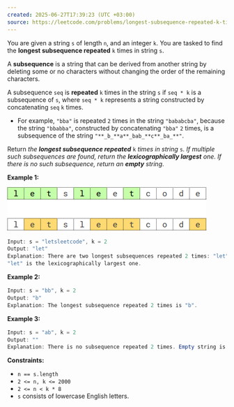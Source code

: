 ```yaml
---
created: 2025-06-27T17:39:23 (UTC +03:00)
source: https://leetcode.com/problems/longest-subsequence-repeated-k-times/description/?envType=daily-question&envId=2025-06-27
---
```

You are given a string `s` of length `n`, and an integer `k`. You are tasked to find the **longest subsequence repeated** `k` times in string `s`.

A **subsequence** is a string that can be derived from another string by deleting some or no characters without changing the order of the remaining characters.

A subsequence `seq` is **repeated** `k` times in the string `s` if `seq * k` is a subsequence of `s`, where `seq * k` represents a string constructed by concatenating `seq` `k` times.

-   For example, `"bba"` is repeated `2` times in the string `"bababcba"`, because the string `"bbabba"`, constructed by concatenating `"bba"` `2` times, is a subsequence of the string `"**_b_**a**_bab_**c**_ba_**"`.

Return _the **longest subsequence repeated**_ `k` _times in string_ `s`_. If multiple such subsequences are found, return the **lexicographically largest** one. If there is no such subsequence, return an **empty** string_.


**Example 1:**

![img.png](img.png)

``` Java
Input: s = "letsleetcode", k = 2
Output: "let"
Explanation: There are two longest subsequences repeated 2 times: "let" and "ete".
"let" is the lexicographically largest one.
```


**Example 2:**

``` Java
Input: s = "bb", k = 2
Output: "b"
Explanation: The longest subsequence repeated 2 times is "b".
```


**Example 3:**

``` Java
Input: s = "ab", k = 2
Output: ""
Explanation: There is no subsequence repeated 2 times. Empty string is returned.
```


**Constraints:**

-   `n == s.length`
-   `2 <= n, k <= 2000`
-   `2 <= n < k * 8`
-   `s` consists of lowercase English letters.

